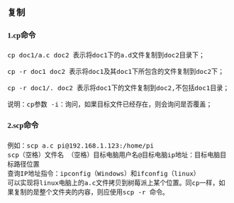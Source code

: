 <span  style="font-family: Simsun,serif; font-size: 17px; ">

### 复制

#### 1.cp命令

~~~
cp doc1/a.c doc2 表示将doc1下的a.d文件复制到doc2目录下；

cp -r doc1 doc2 表示将doc1及其doc1下所包含的文件复制到doc2下；

cp -r doc1/. doc2 表示将doc1下的文件复制到doc2,不包括doc1目录；

说明：cp参数 -i：询问，如果目标文件已经存在，则会询问是否覆盖；
~~~

#### 2.scp命令

~~~
例如：scp a.c pi@192.168.1.123:/home/pi
scp（空格）文件名 （空格）目标电脑用户名@目标电脑ip地址：目标电脑目标路径位置
查询IP地址指令：ipconfig（Windows）和ifconfig（linux）
可以实现将linux电脑上的a.c文件拷贝到树莓派上某个位置。同cp一样，如果复制的是整个文件夹的内容，则应使用scp -r 命令。
~~~

</span>